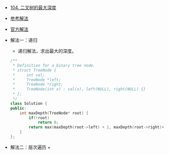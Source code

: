 - [104. 二叉树的最大深度](https://leetcode-cn.com/problems/maximum-depth-of-binary-tree/)
- [参考解法](https://www.cnblogs.com/grandyang/p/4051348.html)
- [官方解法](https://leetcode-cn.com/problems/maximum-depth-of-binary-tree/solution/er-cha-shu-de-zui-da-shen-du-by-leetcode/)
- 解法一：递归
    + 递归解法，求出最大的深度。
    ```C++
    /**
     * Definition for a binary tree node.
     * struct TreeNode {
     *     int val;
     *     TreeNode *left;
     *     TreeNode *right;
     *     TreeNode(int x) : val(x), left(NULL), right(NULL) {}
     * };
     */
    class Solution {
    public:
        int maxDepth(TreeNode* root) {
            if(!root)
                return 0;
            return max(maxDepth(root->left) + 1, maxDepth(root->right)+ 1);
        }
    };
    ```

- 解法二：层次遍历
    + 
